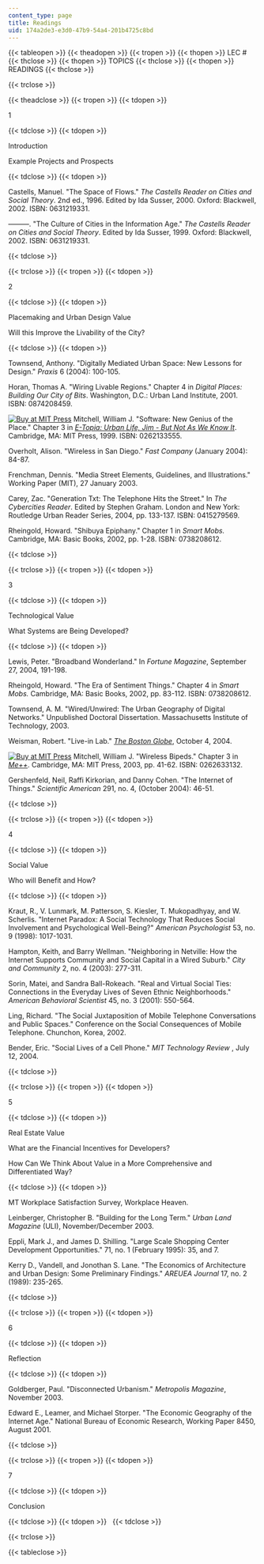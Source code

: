 ```yaml
---
content_type: page
title: Readings
uid: 174a2de3-e3d0-47b9-54a4-201b4725c8bd
---
```


{{< tableopen >}}
{{< theadopen >}}
{{< tropen >}}
{{< thopen >}}
LEC #
{{< thclose >}}
{{< thopen >}}
TOPICS
{{< thclose >}}
{{< thopen >}}
READINGS
{{< thclose >}}

{{< trclose >}}

{{< theadclose >}}
{{< tropen >}}
{{< tdopen >}}


1


{{< tdclose >}}
{{< tdopen >}}


Introduction

Example Projects and Prospects


{{< tdclose >}}
{{< tdopen >}}


Castells, Manuel. "The Space of Flows." _The Castells Reader on Cities and Social Theory_. 2nd ed., 1996. Edited by Ida Susser, 2000. Oxford: Blackwell, 2002. ISBN: 0631219331.

———. "The Culture of Cities in the Information Age." _The Castells Reader on Cities and Social Theory_. Edited by Ida Susser, 1999. Oxford: Blackwell, 2002. ISBN: 0631219331.


{{< tdclose >}}

{{< trclose >}}
{{< tropen >}}
{{< tdopen >}}


2


{{< tdclose >}}
{{< tdopen >}}


Placemaking and Urban Design Value

Will this Improve the Livability of the City?


{{< tdclose >}}
{{< tdopen >}}


Townsend, Anthony. "Digitally Mediated Urban Space: New Lessons for Design." _Praxis_ 6 (2004): 100-105.

Horan, Thomas A. "Wiring Livable Regions." Chapter 4 in _Digital Places: Building Our City of Bits_. Washington, D.C.: Urban Land Institute, 2001. ISBN: 0874208459.

[![Buy at MIT Press](/images/mp_logo.gif)](https://mitpress.mit.edu/books/e-topia) Mitchell, William J. "Software: New Genius of the Place." Chapter 3 in [_E-Topia: Urban Life, Jim - But Not As We Know It_](https://mitpress.mit.edu/books/e-topia). Cambridge, MA: MIT Press, 1999. ISBN: 0262133555.

Overholt, Alison. "Wireless in San Diego." _Fast Company_ (January 2004): 84-87.

Frenchman, Dennis. "Media Street Elements, Guidelines, and Illustrations." Working Paper (MIT), 27 January 2003.

Carey, Zac. "Generation Txt: The Telephone Hits the Street." In _The Cybercities Reader_. Edited by Stephen Graham. London and New York: Routledge Urban Reader Series, 2004, pp. 133-137. ISBN: 0415279569.

Rheingold, Howard. "Shibuya Epiphany." Chapter 1 in _Smart Mobs._ Cambridge, MA: Basic Books, 2002, pp. 1-28. ISBN: 0738208612.


{{< tdclose >}}

{{< trclose >}}
{{< tropen >}}
{{< tdopen >}}


3


{{< tdclose >}}
{{< tdopen >}}


Technological Value

What Systems are Being Developed?


{{< tdclose >}}
{{< tdopen >}}


Lewis, Peter. "Broadband Wonderland." In _Fortune Magazine_, September 27, 2004, 191-198.

Rheingold, Howard. "The Era of Sentiment Things." Chapter 4 in _Smart Mobs._ Cambridge, MA: Basic Books, 2002, pp. 83-112. ISBN: 0738208612.

Townsend, A. M. "Wired/Unwired: The Urban Geography of Digital Networks." Unpublished Doctoral Dissertation. Massachusetts Institute of Technology, 2003.

Weisman, Robert. "Live-in Lab." [_The Boston Globe_](http://boston.com/), October 4, 2004.

[![Buy at MIT Press](/images/mp_logo.gif)](https://mitpress.mit.edu/books/me) Mitchell, William J. "Wireless Bipeds." Chapter 3 in [_Me++_](https://mitpress.mit.edu/books/me). Cambridge, MA: MIT Press, 2003, pp. 41-62. ISBN: 0262633132.

Gershenfeld, Neil, Raffi Kirkorian, and Danny Cohen. "The Internet of Things." _Scientific American_ 291, no. 4, (October 2004): 46-51.


{{< tdclose >}}

{{< trclose >}}
{{< tropen >}}
{{< tdopen >}}


4


{{< tdclose >}}
{{< tdopen >}}


Social Value

Who will Benefit and How?


{{< tdclose >}}
{{< tdopen >}}


Kraut, R., V. Lunmark, M. Patterson, S. Kiesler, T. Mukopadhyay, and W. Scherlis. "Internet Paradox: A Social Technology That Reduces Social Involvement and Psychological Well-Being?" _American Psychologist_ 53, no. 9 (1998): 1017-1031.

Hampton, Keith, and Barry Wellman. "Neighboring in Netville: How the Internet Supports Community and Social Capital in a Wired Suburb." _City and Community_ 2, no. 4 (2003): 277-311.

Sorin, Matei, and Sandra Ball-Rokeach. "Real and Virtual Social Ties: Connections in the Everyday Lives of Seven Ethnic Neighborhoods." _American Behavioral Scientist_ 45, no. 3 (2001): 550-564.

Ling, Richard. "The Social Juxtaposition of Mobile Telephone Conversations and Public Spaces." Conference on the Social Consequences of Mobile Telephone. Chunchon, Korea, 2002.

Bender, Eric. "Social Lives of a Cell Phone." _MIT Technology Review_ , July 12, 2004.


{{< tdclose >}}

{{< trclose >}}
{{< tropen >}}
{{< tdopen >}}


5


{{< tdclose >}}
{{< tdopen >}}


Real Estate Value

What are the Financial Incentives for Developers?

How Can We Think About Value in a More Comprehensive and Differentiated Way?


{{< tdclose >}}
{{< tdopen >}}


MT Workplace Satisfaction Survey, Workplace Heaven.

Leinberger, Christopher B. "Building for the Long Term." _Urban Land Magazine_ (ULI), November/December 2003.

Eppli, Mark J., and James D. Shilling. "Large Scale Shopping Center Development Opportunities." 71, no. 1 (February 1995): 35, and 7.

Kerry D., Vandell, and Jonothan S. Lane. "The Economics of Architecture and Urban Design: Some Preliminary Findings." _AREUEA Journal_ 17, no. 2 (1989): 235-265.


{{< tdclose >}}

{{< trclose >}}
{{< tropen >}}
{{< tdopen >}}


6


{{< tdclose >}}
{{< tdopen >}}


Reflection


{{< tdclose >}}
{{< tdopen >}}


Goldberger, Paul. "Disconnected Urbanism." _Metropolis Magazine_, November 2003.

Edward E., Leamer, and Michael Storper. "The Economic Geography of the Internet Age." National Bureau of Economic Research, Working Paper 8450, August 2001.


{{< tdclose >}}

{{< trclose >}}
{{< tropen >}}
{{< tdopen >}}


7


{{< tdclose >}}
{{< tdopen >}}


Conclusion


{{< tdclose >}}
{{< tdopen >}}
 
{{< tdclose >}}

{{< trclose >}}

{{< tableclose >}}